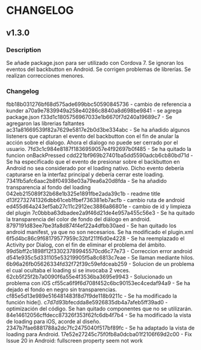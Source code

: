 # CHANGELOG

## v1.3.0

### Description
Se añade package.json para ser utilizado con Cordova 7.
Se ignoran los eventos del backbutton en Android.
Se corrigen problemas de librerías.
Se realizan correcciones menores.

### Changelog
fbb18b031276bf68d575ade699bbc50590845736 - cambio de referencia a kunder
a70a9e7839949a258e40286c8840a8d698be9841 - se agrega package.json
f33d1c1805756967033e1b6670f7d240a19689c7 - Se agregaron las librerias faltantes
ac31a81669539f82a7629e5817e2b0d3be334abc - Se ha añadido algunos listeners que capturan el evento del backbutton con el fin de anular la acción sobre el dialogo. Ahora el dialogo no puede ser cerrado por el usuario.
7fd3c1c984e8187f1836959057e4f92697b0f485 - Se ha quitado la funcion onBackPressed
cdd221bf969b27401ba5dd5590adcb6cb80bd71d - Se ha especificado que el evento de presionar sobre el backbutton en Android no sea considerado por el loading nativo. Dicho evento debería capturarse en la interfaz principal y debería cerrar este loading.
7341fb5afc6aac2b8f04938e03a79ea6a20d8fda - Se ha añadido transparencia al fondo del loading
042eb215089f32b68e1b325e1891fbe2ada39c1b - readme title
d13f2732741326dbb61ceb1fbef736381eb7acfb - cambio ruta de android
ed455d64a243ef5ab27c11c2912ec3886a86801e - cambio de id y limpieza del plugin
7c0bbba63dbadee2a9f46d21de4e957a455c56e3 - Se ha quitado la transparencia del color de fondo del diálogo en android.
8797191d83ee7be3fa8d874f4ef22a4dfbb30aed - Se han quitado los android manifest, ya que no son necesarios. Se ha modificado el plugin.xml
6f5d4bc86c9f68179577959c32bf211f6d0e4228 - Se ha reemplazado el Activity por Dialog, con el fin de eliminar el problema del ámbito.
99d5bff2c1898f12f33023789945570cd6c77e73 - Correccion error android
d541e935c5d331105e53219905f5a8c6813c7eae - Se llaman mediante hilos.
6b96a26fb05626334fd32f72f39c59efdceab259 - Solucion de un problema el cual ocultaba el loading si se invocaba 2 veces.
62cb5f25f2b7a0090f6a55e4f3536ba3695e9943 - Solucionado un problema con iOS
cf55ca6f9f6d708f452c6bc90153ec4cedaf94a9 - Se ha dejado el fondo en negro sin transparencias.
cf85e5d13e989e516481483f8d7f9de118b9211c - Se ha modificado la función hide().
c7d7d93bfecdda8e5926835db4a7afeb5ff39ad0 - optimización del código. Se han quitado componentes que no se utilizarán.
84e14612056cffdecc87326f353f62fc6db4f7b4 - Se ha modificado la vista de loading para iOS, acorde al diseño.
2347b7fae6881788a2dc7fc2475040f517bf89fc - Se ha adaptado la vista de loading para Android.
17e52e27245c75f0fb8a0dcba01f2106f69d2c00 - Fix Issue 20 in Android: fullscreen property seem not work

